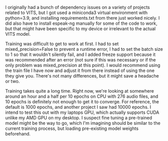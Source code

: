 I originally had a bunch of dependency issues on a variety of projects related to VITS, but I got used a miniconda3 virtual environment with python=3.9, and installing requirements.txt from there just worked nicely. I did also have to install espeak-ng manually for some of the code to work, but that might have been specific to my device or irrelevant to the actual VITS model.

Training was difficult to get to work at first. I had to set mixed_precision=False to prevent a runtime error, I had to set the batch size to 1 so that it wouldn't silently fail, and I added freeze support because it was recommended after an error (not sure if this was necessary or if the only problem was mixed_precision at this point). I would recommend using the train file I have now and adjust it from there instead of using the one they give you. There's not many differences, but it might save a headache or two.

Training takes quite a long time. Right now, we're looking at somewhere around an hour and a half per 10 epochs on CPU with 276 audio files, and 10 epochs is definitely not enough to get it to converge. For reference, the default is 1000 epochs, and another project I saw had 10000 epochs. I intend to test this out with my laptops GPU, which actually supports CUDA unlike my AMD GPU on my desktop. I suspect fine tuning a pre-trained model might be the way to go, which I'm imagining should be similar to the current training process, but loading pre-existing model weights beforehand.
